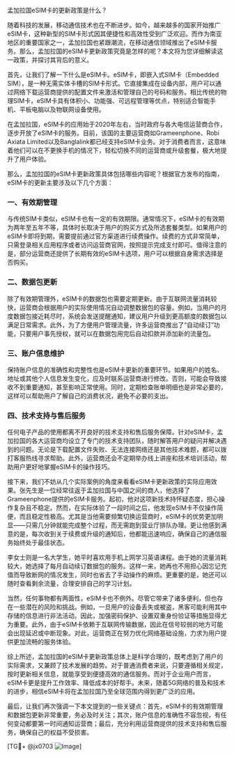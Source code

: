 孟加拉国eSIM卡的更新政策是什么？

随着科技的发展，移动通信技术也在不断进步。如今，越来越多的国家开始推广eSIM卡，这种新型的SIM卡形式因其便捷性和高效性受到广泛欢迎。而作为南亚地区的重要国家之一，孟加拉国也紧跟潮流，在移动通信领域推出了eSIM卡服务。那么，孟加拉国的eSIM卡更新政策究竟是怎样的呢？本文将为您详细解读这一政策，并探讨其背后的意义。

首先，让我们了解一下什么是eSIM卡。eSIM卡，即嵌入式SIM卡（Embedded SIM），是一种无需实体卡槽的SIM卡形式。它直接集成在设备内部，用户可以通过网络下载运营商提供的配置文件来激活和管理自己的号码和服务。相比传统的物理SIM卡，eSIM卡具有体积小、功能强、可远程管理等优点，特别适合智能手机、平板电脑以及物联网设备使用。

在孟加拉国，eSIM卡的应用始于2020年左右，当时政府与各大电信运营商合作，逐步开放了eSIM卡的服务。目前，该国的主要运营商如Grameenphone、Robi Axiata Limited以及Banglalink都已经支持eSIM卡业务。对于消费者而言，这意味着他们可以在不更换手机的情况下，轻松切换不同的运营商或升级套餐，极大地提升了用户体验。

那么，孟加拉国的eSIM卡更新政策具体包括哪些内容呢？根据官方发布的指南，eSIM卡的更新主要涉及以下几个方面：

### 一、有效期管理
与传统SIM卡类似，eSIM卡也有一定的有效期限。通常情况下，eSIM卡的有效期为两年至五年不等，具体时长取决于用户的购买方式及所选套餐类型。如果用户的eSIM卡即将到期，需要提前通过官方渠道进行续费操作。续费的方式非常简单，只需登录相关应用程序或者访问运营商官网，按照提示完成支付即可。值得注意的是，部分运营商还提供了长期有效的eSIM卡选项，用户可以根据自身需求选择是否购买。

### 二、数据包更新
除了有效期管理外，eSIM卡的数据包也需要定期更新。由于互联网流量消耗较快，运营商会根据用户的实际使用情况自动调整数据包的容量。例如，当用户的月度数据包接近耗尽时，系统会发送提醒通知，建议用户升级到更高额度的数据包以满足日常需求。此外，为了方便用户管理流量，许多运营商推出了“自动续订”功能，只要用户事先授权，就可以在数据包用完后自动扣款并添加新的流量包。

### 三、账户信息维护
保持账户信息的准确性和完整性也是eSIM卡更新的重要环节。如果用户的姓名、地址或其他个人信息发生变化，应及时联系运营商进行修改。否则，可能会导致接收不到重要通知，甚至影响正常使用。同时，定期检查账单明细也是非常必要的，这样可以帮助用户了解自己的消费状况，避免不必要的支出。

### 四、技术支持与售后服务
任何电子产品的使用都离不开良好的技术支持和售后服务保障。针对eSIM卡，孟加拉国的各大运营商均设立了专门的技术支持团队，随时解答用户的疑问并解决遇到的问题。无论是下载配置文件失败、无法连接网络还是其他技术难题，都可以拨打客服热线寻求帮助。此外，运营商还会不定期举办线上讲座和技术培训活动，帮助用户更好地掌握eSIM卡的操作技巧。

接下来，我们不妨从几个实际案例的角度来看看eSIM卡更新政策的实际应用效果。张先生是一位经常往返于孟加拉国与中国之间的商人，他选择了Grameenphone提供的eSIM卡服务。起初，他对这项新技术持怀疑态度，担心操作复杂且不稳定。然而，在实际体验了一段时间之后，他发现eSIM卡不仅操作简便，而且稳定性极高。尤其是当他需要频繁切换运营商时，eSIM卡的优势更加明显——只需几分钟就能完成整个过程，而无需跑到营业厅排队办理。更让他感到满意的是，每次收到关于续费或升级的通知后，他都能迅速响应，确保自己的通信服务始终处于最佳状态。

李女士则是一名大学生，她平时喜欢用手机上网学习英语课程。由于她的流量消耗较大，她选择了每月自动续订数据包的服务。这样一来，她再也不用担心因忘记充值而导致断网的情况发生，同时也省去了手动操作的麻烦。更重要的是，她还可以随时查看剩余流量，合理安排自己的学习计划。

当然，任何事物都有两面性，eSIM卡也不例外。尽管它带来了诸多便利，但也存在一些潜在的风险和挑战。例如，一旦用户的设备丢失或被盗，黑客可能利用其中存储的信息进行非法活动。因此，加强密码保护、设置双重身份验证等措施显得尤为重要。此外，由于eSIM卡依赖于互联网传输数据，因此在信号较弱的地方可能会出现延迟或中断现象。对此，运营商正在努力优化网络基础设施，力求为用户提供更加流畅的服务体验。

综上所述，孟加拉国的eSIM卡更新政策总体上是科学合理的，既考虑到了用户的实际需求，又兼顾了技术发展的趋势。对于普通消费者来说，只要遵循相关规定，按时更新相关信息，就能享受到便捷高效的通信服务。而对于企业用户而言，eSIM卡更是提升工作效率、降低成本的好帮手。未来，随着5G网络的普及和技术的进步，相信eSIM卡将在孟加拉国乃至全球范围内得到更广泛的应用。

最后，让我们再次强调一下本文提到的一些关键点：首先，eSIM卡的有效期管理和数据包更新非常重要，务必及时关注；其次，账户信息的准确性不容忽视，有任何变动都要第一时间通知运营商；最后，充分利用运营商提供的技术支持和售后服务，确保自己的权益不受损害。

[TG💪+ @jx0703 ![Image](https://github.com/user-attachments/assets/dbca1d08-cadb-493c-b0ec-ad6f7a83f270)]